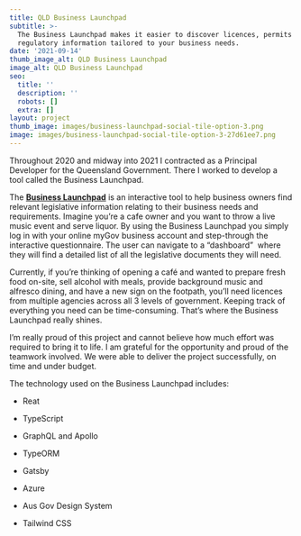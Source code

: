 ```yaml
---
title: QLD Business Launchpad
subtitle: >-
  The Business Launchpad makes it easier to discover licences, permits and
  regulatory information tailored to your business needs.
date: '2021-09-14'
thumb_image_alt: QLD Business Launchpad
image_alt: QLD Business Launchpad
seo:
  title: ''
  description: ''
  robots: []
  extra: []
layout: project
thumb_image: images/business-launchpad-social-tile-option-3.png
image: images/business-launchpad-social-tile-option-3-27d61ee7.png
---
```

Throughout 2020 and midway into 2021 I contracted as a Principal Developer for the Queensland Government. There I worked to develop a tool called the Business Launchpad.

The [**Business Launchpad**](https://launchpad.business.qld.gov.au/) is an interactive tool to help business owners find relevant legislative information relating to their business needs and requirements. Imagine you’re a cafe owner and you want to throw a live music event and serve liquor. By using the Business Launchpad you simply log in with your online myGov business account and step-through the interactive questionnaire. The user can navigate to a “dashboard”  where they will find a detailed list of all the legislative documents they will need.

Currently, if you’re thinking of opening a café and wanted to prepare fresh food on-site, sell alcohol with meals, provide background music and alfresco dining, and have a new sign on the footpath, you’ll need licences from multiple agencies across all 3 levels of government. Keeping track of everything you need can be time-consuming. That’s where the Business Launchpad really shines.

I’m really proud of this project and cannot believe how much effort was required to bring it to life. I am grateful for the opportunity and proud of the teamwork involved. We were able to deliver the project successfully, on time and under budget.

The technology used on the Business Launchpad includes:

*   Reat

*   TypeScript

*   GraphQL and Apollo

*   TypeORM

*   Gatsby

*   Azure

*   Aus Gov Design System

*   Tailwind CSS
